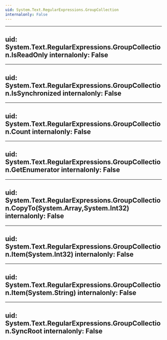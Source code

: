 ```yaml
---
uid: System.Text.RegularExpressions.GroupCollection
internalonly: False
---
```


---
uid: System.Text.RegularExpressions.GroupCollection.IsReadOnly
internalonly: False
---

---
uid: System.Text.RegularExpressions.GroupCollection.IsSynchronized
internalonly: False
---

---
uid: System.Text.RegularExpressions.GroupCollection.Count
internalonly: False
---

---
uid: System.Text.RegularExpressions.GroupCollection.GetEnumerator
internalonly: False
---

---
uid: System.Text.RegularExpressions.GroupCollection.CopyTo(System.Array,System.Int32)
internalonly: False
---

---
uid: System.Text.RegularExpressions.GroupCollection.Item(System.Int32)
internalonly: False
---

---
uid: System.Text.RegularExpressions.GroupCollection.Item(System.String)
internalonly: False
---

---
uid: System.Text.RegularExpressions.GroupCollection.SyncRoot
internalonly: False
---
